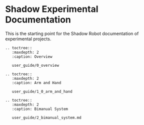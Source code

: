 # Shadow Experimental Documentation

This is the starting point for the Shadow Robot documentation of experimental projects.

```eval_rst
.. toctree::
   :maxdepth: 2
   :caption: Overview
   
   user_guide/0_overview
   
.. toctree::
   :maxdepth: 2
   :caption: Arm and Hand
   
   user_guide/1_0_arm_and_hand

.. toctree::
   :maxdepth: 2
   :caption: Bimanual System
   
   user_guide/2_bimanual_system.md

```